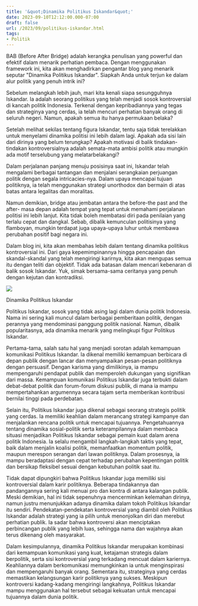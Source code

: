```yaml
---
title: '&quot;Dinamika Politikus Iskandar&quot;'
date: 2023-09-10T12:12:00.000-07:00
draft: false
url: /2023/09/politikus-iskandar.html
tags: 
- Politik
---
```


  

BAB (Before After Bridge) adalah kerangka penulisan yang powerful dan efektif dalam menarik perhatian pembaca. Dengan menggunakan framework ini, kita akan menghadirkan pengantar blog yang menarik seputar "Dinamika Politikus Iskandar". Siapkah Anda untuk terjun ke dalam alur politik yang penuh intrik ini?

  

Sebelum melangkah lebih jauh, mari kita kenali siapa sesungguhnya Iskandar. Ia adalah seorang politikus yang telah menjadi sosok kontroversial di kancah politik Indonesia. Terkenal dengan kepribadiannya yang tegas dan strateginya yang cerdas, ia telah mencuri perhatian banyak orang di seluruh negeri. Namun, apakah semua itu hanya permukaan belaka?

  

Setelah melihat sekilas tentang figura Iskandar, tentu saja tidak terelakkan untuk menyelami dinamika politisi ini lebih dalam lagi. Apakah ada sisi lain dari dirinya yang belum terungkap? Apakah motivasi di balik tindakan-tindakan kontroversialnya adalah semata-mata ambisi politik atau mungkin ada motif terselubung yang melatarbelakangi?

  

Dalam perjalanan panjang menuju posisinya saat ini, Iskandar telah mengalami berbagai tantangan dan menjalani serangkaian perjuangan politik dengan segala intricacies-nya. Dalam upaya mencapai tujuan politiknya, ia telah menggunakan strategi unorthodox dan bermain di atas batas antara legalitas dan moralitas.

  

Namun demikian, bridge atau jembatan antara the before-the past and the after- masa depan adalah tempat yang tepat untuk memahami perjalanan politisi ini lebih lanjut. Kita tidak boleh membatasi diri pada penilaian yang terlalu cepat dan dangkal. Sebab, dibalik kemunculan politisinya yang flamboyan, mungkin terdapat juga upaya-upaya luhur untuk membawa perubahan positif bagi negara ini.

  

Dalam blog ini, kita akan membahas lebih dalam tentang dinamika politikus kontroversial ini. Dari gaya kepemimpinannya hingga pencapaian dan skandal-skandal yang telah mengiringi karirnya, kita akan mengupas semua itu dengan teliti dan objektif. Tidak ada batasan dalam mencari kebenaran di balik sosok Iskandar. Yuk, simak bersama-sama ceritanya yang penuh dengan kejutan dan kontradiksi.

  

![](https://static.actu.fr/uploads/2020/08/10045-200713113406005-22448360434726905948.jpg)

  

Dinamika Politikus Iskandar

  

Politikus Iskandar, sosok yang tidak asing lagi dalam dunia politik Indonesia. Nama ini sering kali muncul dalam berbagai pemberitaan politik, dengan perannya yang mendominasi panggung politik nasional. Namun, dibalik popularitasnya, ada dinamika menarik yang melingkupi figur Politikus Iskandar.

  

Pertama-tama, salah satu hal yang menjadi sorotan adalah kemampuan komunikasi Politikus Iskandar. Ia dikenal memiliki kemampuan berbicara di depan publik dengan lancar dan menyampaikan pesan-pesan politiknya dengan persuasif. Dengan karisma yang dimilikinya, ia mampu mempengaruhi pendapat publik dan memperoleh dukungan yang signifikan dari massa. Kemampuan komunikasi Politikus Iskandar juga terbukti dalam debat-debat politik dan forum-forum diskusi publik, di mana ia mampu mempertahankan argumennya secara tajam serta memberikan kontribusi bernilai tinggi pada perdebatan.

  

Selain itu, Politikus Iskandar juga dikenal sebagai seorang strategis politik yang cerdas. Ia memiliki keahlian dalam merancang strategi kampanye dan menjalankan rencana politik untuk mencapai tujuannya. Pengetahuannya tentang dinamika sosial-politik serta keterampilannya dalam membaca situasi menjadikan Politikus Iskandar sebagai pemain kuat dalam arena politik Indonesia. Ia selalu mengambil langkah-langkah taktis yang tepat, baik dalam menjalin koalisi politik, memanfaatkan momentum politik, maupun merespon serangan dari lawan politiknya. Dalam prosesnya, ia mampu beradaptasi dengan cepat terhadap perubahan kepentingan politik dan bersikap fleksibel sesuai dengan kebutuhan politik saat itu.

  

Tidak dapat dipungkiri bahwa Politikus Iskandar juga memiliki sisi kontroversial dalam karir politiknya. Beberapa tindakannya dan pandangannya sering kali menuai pro dan kontra di antara kalangan publik. Meski demikian, hal ini tidak sepenuhnya mencerminkan kelemahan dirinya, namun justru menunjukkan adanya dinamika dalam tokoh Politikus Iskandar itu sendiri. Pendekatan-pendekatan kontroversial yang diambil oleh Politikus Iskandar adalah strategi yang ia pilih untuk menonjolkan diri dan merebut perhatian publik. Ia sadar bahwa kontroversi akan menciptakan perbincangan publik yang lebih luas, sehingga nama dan wajahnya akan terus dikenang oleh masyarakat.

  

Dalam kesimpulannya, dinamika Politikus Iskandar merupakan kombinasi dari kemampuan komunikasi yang kuat, ketajaman strategis dalam berpolitik, serta sisi kontroversial yang terkadang mencuat dalam kariernya. Keahliannya dalam berkomunikasi memungkinkan ia untuk menginspirasi dan mempengaruhi banyak orang. Sementara itu, strateginya yang cerdas memastikan kelangsungan karir politiknya yang sukses. Meskipun kontroversi kadang-kadang mengiringi langkahnya, Politikus Iskandar mampu menggunakan hal tersebut sebagai kekuatan untuk mencapai tujuannya dalam dunia politik.